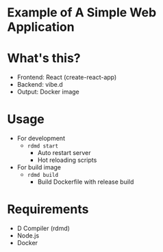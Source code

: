 # Example of A Simple Web Application

# What's this?

- Frontend: React (create-react-app)
- Backend: vibe.d
- Output: Docker image

# Usage

- For development
  - `rdmd start`
    - Auto restart server
    - Hot reloading scripts
- For build image
  - `rdmd build`
    - Build Dockerfile with release build

# Requirements

- D Compiler (rdmd)
- Node.js
- Docker
